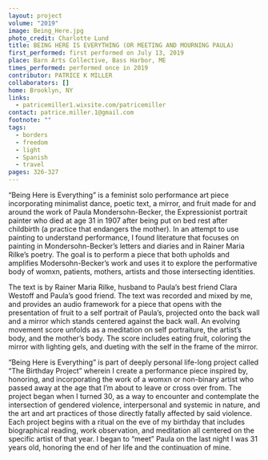 ```yaml
---
layout: project
volume: "2019"
image: Being_Here.jpg
photo_credit: Charlotte Lund
title: BEING HERE IS EVERYTHING (OR MEETING AND MOURNING PAULA)
first_performed: first performed on July 13, 2019
place: Barn Arts Collective, Bass Harbor, ME
times_performed: performed once in 2019
contributor: PATRICE K MILLER
collaborators: []
home: Brooklyn, NY
links:
  - patricemiller1.wixsite.com/patricemiller
contact: patrice.miller.1@gmail.com
footnote: ""
tags:
  - borders
  - freedom
  - light
  - Spanish
  - travel
pages: 326-327
---
```


“Being Here is Everything” is a feminist solo performance art piece incorporating minimalist dance, poetic text, a mirror, and fruit made for and around the work of Paula Mondersohn-Becker, the Expressionist portrait painter who died at age 31 in 1907 after being put on bed rest after childbirth (a practice that endangers the mother). In an attempt to use painting to understand performance, I found literature that focuses on painting in Mondersohn-Becker’s letters and diaries and in Rainer Maria Rilke’s poetry. The goal is to perform a piece that both upholds and amplifies Modersohn-Becker’s work and uses it to explore the performative body of womxn, patients, mothers, artists and those intersecting identities.

The text is by Rainer Maria Rilke, husband to Paula’s best friend Clara Westoff and Paula’s good friend. The text was recorded and mixed by me, and provides an audio framework for a piece that opens with the presentation of fruit to a self portrait of Paula’s, projected onto the back wall and a mirror which stands centered against the back wall. An evolving movement score unfolds as a meditation on self portraiture, the artist’s body, and the mother’s body. The score includes eating fruit, coloring the mirror with lighting gels, and dueting with the self in the frame of the mirror.

“Being Here is Everything” is part of deeply personal life-long project called “The Birthday Project” wherein I create a performance piece inspired by, honoring, and incorporating the work of a womxn or non-binary artist who passed away at the age that I’m about to leave or cross over from. The project began when I turned 30, as a way to encounter and contemplate the intersection of gendered violence, interpersonal and systemic in nature, and the art and art practices of those directly fatally affected by said violence. Each project begins with a ritual on the eve of my birthday that includes biographical reading, work observation, and meditation all centered on the specific artist of that year. I began to “meet” Paula on the last night I was 31 years old, honoring the end of her life and the continuation of mine.

